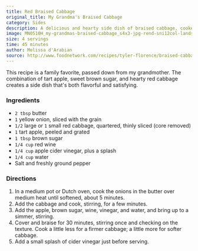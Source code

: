 ```yaml
---
title: Red Braised Cabbage
original_title: My Grandma's Braised Cabbage
category: Sides
description: A delicious and hearty side dish of braised cabbage, cooked with apple, brown sugar, and red wine.
image: MN0510H_my-grandmas-braised-cabbage_s4x3-jpg-rend-sni12col-landscape.jpeg
size: 4 servings
time: 45 minutes
author: Melissa d'Arabian
source: http://www.foodnetwork.com/recipes/tyler-florence/braised-cabbage-recipe.html
---
```


This recipe is a family favorite, passed down from my grandmother. The combination of tart apple, sweet brown sugar, and hearty red cabbage creates a side dish that's both flavorful and satisfying.

### Ingredients

* `2 tbsp` butter
* `1` yellow onion, sliced with the grain
* `1/2` large or `1` small red cabbage, quartered, thinly sliced (core removed)
* `1` tart apple, peeled and grated
* `1 tbsp` brown sugar
* `1/4 cup` red wine
* `1/4 cup` apple cider vinegar, plus a splash
* `1/4 cup` water
* Salt and freshly ground pepper

### Directions

1. In a medium pot or Dutch oven, cook the onions in the butter over medium heat until softened, about 5 minutes.
2. Add the cabbage and cook, stirring, for a few minutes.
3. Add the apple, brown sugar, wine, vinegar, and water, and bring up to a simmer, stirring.
4. Cover and braise for 30 minutes, stirring once and checking on the texture. Cook a little less for a firmer cabbage; a little more for softer cabbage.
5. Add a small splash of cider vinegar just before serving.